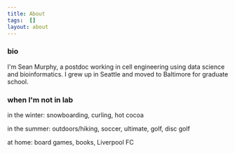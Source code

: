 ```yaml
---
title: About
tags:  []
layout: about
---
```


### bio

I'm Sean Murphy, a postdoc working in cell engineering using data science and bioinformatics. I grew up in Seattle and moved to Baltimore for graduate school. 

### when I'm not in lab

in the winter: snowboarding, curling, hot cocoa

in the summer: outdoors/hiking, soccer, ultimate, golf, disc golf

at home: board games, books, Liverpool FC


